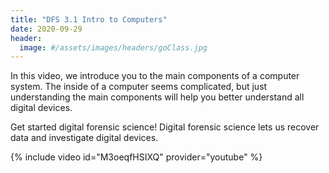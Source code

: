 ```yaml
---
title: "DFS 3.1 Intro to Computers"
date: 2020-09-29
header:
  image: #/assets/images/headers/goClass.jpg
---
```


In this video, we introduce you to the main components of a computer system. The inside of a computer seems complicated, but just understanding the main components will help you better understand all digital devices.

Get started digital forensic science! Digital forensic science lets us recover data and investigate digital devices.

{% include video id="M3oeqfHSIXQ" provider="youtube" %}